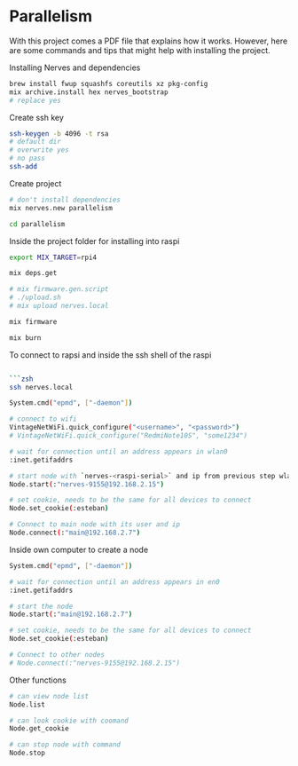 # Parallelism

With this project comes a PDF file that explains how it works. However, here are some commands and tips that might help with installing the project.

Installing Nerves and dependencies

```zsh
brew install fwup squashfs coreutils xz pkg-config
mix archive.install hex nerves_bootstrap
# replace yes
```

Create ssh key

```zsh
ssh-keygen -b 4096 -t rsa
# default dir
# overwrite yes
# no pass
ssh-add
```

Create project

```zsh
# don't install dependencies
mix nerves.new parallelism

cd parallelism
```

Inside the project folder for installing into raspi

```zsh
export MIX_TARGET=rpi4

mix deps.get

# mix firmware.gen.script
# ./upload.sh
# mix upload nerves.local

mix firmware

mix burn
```

To connect to rapsi and inside the ssh shell of the raspi

````zsh

```zsh
ssh nerves.local

System.cmd("epmd", ["-daemon"])

# connect to wifi
VintageNetWiFi.quick_configure("<username>", "<password>")
# VintageNetWiFi.quick_configure("RedmiNote10S", "some1234")

# wait for connection until an address appears in wlan0
:inet.getifaddrs

# start node with `nerves-<raspi-serial>` and ip from previous step wlan
Node.start(:"nerves-9155@192.168.2.15")

# set cookie, needs to be the same for all devices to connect
Node.set_cookie(:esteban)

# Connect to main node with its user and ip
Node.connect(:"main@192.168.2.7")
````

Inside own computer to create a node

```zsh
System.cmd("epmd", ["-daemon"])

# wait for connection until an address appears in en0
:inet.getifaddrs

# start the node
Node.start(:"main@192.168.2.7")

# set cookie, needs to be the same for all devices to connect
Node.set_cookie(:esteban)

# Connect to other nodes
# Node.connect(:"nerves-9155@192.168.2.15")
```

Other functions

```zsh
# can view node list
Node.list

# can look cookie with coomand
Node.get_cookie

# can stop node with command
Node.stop
```
